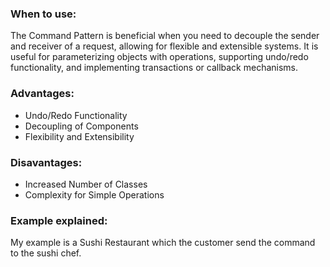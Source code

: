 ﻿### When to use:

The Command Pattern is beneficial when you need to decouple the sender and receiver of a request, allowing for flexible and extensible systems. 
It is useful for parameterizing objects with operations, supporting undo/redo functionality, and implementing transactions or callback mechanisms.

### Advantages:

- Undo/Redo Functionality
- Decoupling of Components
- Flexibility and Extensibility

### Disavantages:

- Increased Number of Classes
- Complexity for Simple Operations

### Example explained:

My example is a Sushi Restaurant which the customer send the command to the sushi chef.
